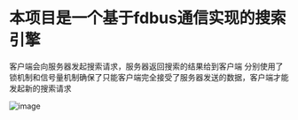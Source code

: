 # 本项目是一个基于fdbus通信实现的搜索引擎
客户端会向服务器发起搜索请求，服务器返回搜索的结果给到客户端
分别使用了锁机制和信号量机制确保了只能客户端完全接受了服务器发送的数据，客户端才能发起新的搜索请求


![image](https://github.com/WdnmdLu/FDBusDemo/assets/141596071/3d393d47-aab5-47ff-868a-612cc792b312)
